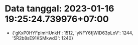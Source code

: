 # Data tanggal: 2023-01-16 19:25:24.739976+07:00

* {'gKxP0HYFpImHUnkH': 1512, 'yNFY6fjWID63pLoV': 1244, '5R2b8sE91KSMkwd3': 1240}
